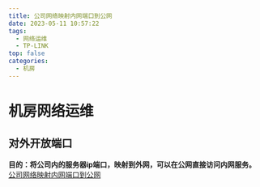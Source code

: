 ```yaml
---
title: 公司网络映射内网端口到公网
date: 2023-05-11 10:57:22
tags: 
  - 网络运维
  - TP-LINK
top: false
categories: 
  - 机房
---
```

# 机房网络运维
## 对外开放端口
**目的：将公司内的服务器ip端口，映射到外网，可以在公网直接访问内网服务。**
[公司网络映射内网端口到公网](http://banmabanma.icu/pdf/%E5%85%AC%E5%8F%B8%E7%BD%91%E7%BB%9C%E5%AF%B9%E5%A4%96%E5%BC%80%E6%94%BE%E7%AB%AF%E5%8F%A3.pdf)
